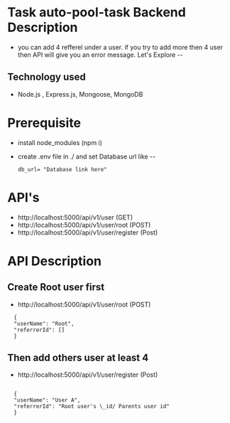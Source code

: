 # Task auto-pool-task Backend Description

- you can add 4 refferel under a user. if you try to add more then 4 user then API will give you an error message. Let's Explore --

## Technology used

- Node.js , Express.js, Mongoose, MongoDB

# Prerequisite

- install node_modules (npm i)

- create .env file in ./ and set Database url like --

  ```
  db_url= "Database link here"
  ```

# API's

- http://localhost:5000/api/v1/user (GET)
- http://localhost:5000/api/v1/user/root (POST)
- http://localhost:5000/api/v1/user/register (Post)

# API Description

## Create Root user first

- http://localhost:5000/api/v1/user/root (POST)

```
  {
  "userName": "Root",
  "referrerId": []
  }
```

## Then add others user at least 4

- http://localhost:5000/api/v1/user/register (Post)

```

  {
  "userName": "User A",
  "referrerId": "Root user's \_id/ Parents user id"
  }

```
